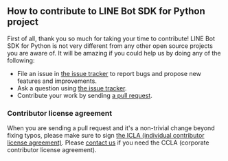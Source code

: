 ## How to contribute to LINE Bot SDK for Python project

First of all, thank you so much for taking your time to contribute! LINE Bot SDK for Python is not very different from any other open
source projects you are aware of. It will be amazing if you could help us by doing any of the following:

- File an issue in [the issue tracker](https://github.com/line/line-bot-sdk-python/issues) to report bugs and propose new features and
  improvements.
- Ask a question using [the issue tracker](https://github.com/line/line-bot-sdk-python/issues).
- Contribute your work by sending [a pull request](https://github.com/line/line-bot-sdk-python/pulls).

### Contributor license agreement

When you are sending a pull request and it's a non-trivial change beyond fixing typos, please make sure to sign
[the ICLA (individual contributor license agreement)](https://cla-assistant.io/line/line-bot-sdk-python). Please
[contact us](mailto:dl_oss_dev@linecorp.com) if you need the CCLA (corporate contributor license agreement).

